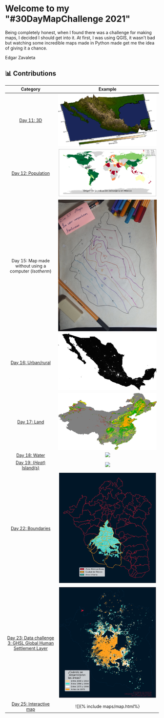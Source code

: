 # Welcome to my "#30DayMapChallenge 2021"

Being completely honest, when I found there was a challenge for making maps, I decided I should get into it. At first, I was using QGIS, it wasn't bad but watching some incredible maps made in Python made get me the idea of giving it a chance. 

Edgar Zavaleta

## 📊 Contributions

| Category             |  Example |
:-------------------------:|:-------------------------:
[Day 11: 3D](files/3D.ipynb)  |  ![](maps/Terreno_3D.png)
[Day 12: Population](files/Poblacion.ipynb)  |  ![](maps/Poblacion.png)
Day 15: Map made without using a computer (*Isotherm*)  |  ![](maps/handmade.jpg)
[Day 16: Urban/rural ](files/Urban&Rural.ipynb)  |  ![](maps/Urban&Rural.png)
[Day 17: Land ](files/Land.ipynb)  |  ![](maps/LandChina.png)
[Day 18: Water ](files/Water.ipynb)  |  ![](maps/Agua.png)
[Day 19: (*Heat*) Island(s) ](files/Islands.ipynb)  |  ![](maps/Islas.png)
[Day 22: Boundaries ](files/Boundaries.ipynb)  |  ![](maps/CDMX.png)
[Day 23: Data challenge 3: GHSL Global Human Settlement Layer ](files/DataChallenge3_GHSL.ipynb)  |  ![](maps/ZMVM_GHSL.png)
[Day 25: Interactive map ](files/Interactive.ipynb)  |  ![]{% include maps/map.html%}
